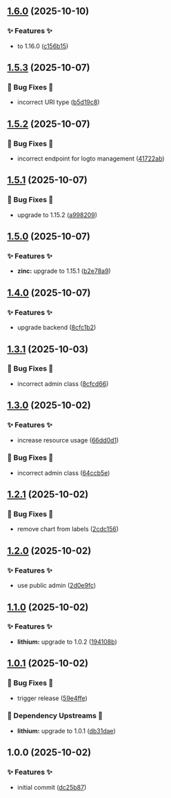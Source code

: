 ## [1.6.0](https://github.com/AtomiCloud/alcohol.carbon/compare/v1.5.3...v1.6.0) (2025-10-10)


### ✨ Features ✨

* to 1.16.0 ([c156b15](https://github.com/AtomiCloud/alcohol.carbon/commit/c156b1524d12e2f53408ab676c2c5cf7fb0ac429))

## [1.5.3](https://github.com/AtomiCloud/alcohol.carbon/compare/v1.5.2...v1.5.3) (2025-10-07)


### 🐛 Bug Fixes 🐛

* incorrect URI type ([b5d19c8](https://github.com/AtomiCloud/alcohol.carbon/commit/b5d19c813a21bd073da562d93db0f4c4196d9bb7))

## [1.5.2](https://github.com/AtomiCloud/alcohol.carbon/compare/v1.5.1...v1.5.2) (2025-10-07)


### 🐛 Bug Fixes 🐛

* incorrect endpoint for logto management ([41722ab](https://github.com/AtomiCloud/alcohol.carbon/commit/41722ab5ce9091348d6d6f8bb3c92074c92f9a8e))

## [1.5.1](https://github.com/AtomiCloud/alcohol.carbon/compare/v1.5.0...v1.5.1) (2025-10-07)


### 🐛 Bug Fixes 🐛

* upgrade to 1.15.2 ([a998209](https://github.com/AtomiCloud/alcohol.carbon/commit/a998209a53f9f55a3f523a6150edf122e6e005d0))

## [1.5.0](https://github.com/AtomiCloud/alcohol.carbon/compare/v1.4.0...v1.5.0) (2025-10-07)


### ✨ Features ✨

* **zinc:** upgrade to 1.15.1 ([b2e78a9](https://github.com/AtomiCloud/alcohol.carbon/commit/b2e78a9077aac4545bab90009d3ec4b57702bd97))

## [1.4.0](https://github.com/AtomiCloud/alcohol.carbon/compare/v1.3.1...v1.4.0) (2025-10-07)


### ✨ Features ✨

* upgrade backend ([8cfc1b2](https://github.com/AtomiCloud/alcohol.carbon/commit/8cfc1b2be7e10875be67200da5f1c2f5c0fa4638))

## [1.3.1](https://github.com/AtomiCloud/alcohol.carbon/compare/v1.3.0...v1.3.1) (2025-10-03)


### 🐛 Bug Fixes 🐛

* incorrect admin class ([8cfcd66](https://github.com/AtomiCloud/alcohol.carbon/commit/8cfcd66970e3e9114df7f553f2d963a516891fb1))

## [1.3.0](https://github.com/AtomiCloud/alcohol.carbon/compare/v1.2.1...v1.3.0) (2025-10-02)


### ✨ Features ✨

* increase resource usage ([66dd0d1](https://github.com/AtomiCloud/alcohol.carbon/commit/66dd0d10557c2e743ba99338db225eeb02613515))


### 🐛 Bug Fixes 🐛

* incorrect admin class ([64ccb5e](https://github.com/AtomiCloud/alcohol.carbon/commit/64ccb5e8f80edbf436f6bd59bcd1d6032fe067b5))

## [1.2.1](https://github.com/AtomiCloud/alcohol.carbon/compare/v1.2.0...v1.2.1) (2025-10-02)


### 🐛 Bug Fixes 🐛

* remove chart from labels ([2cdc156](https://github.com/AtomiCloud/alcohol.carbon/commit/2cdc1560491bb2e3bb30a12f7e70be021cc3e88c))

## [1.2.0](https://github.com/AtomiCloud/alcohol.carbon/compare/v1.1.0...v1.2.0) (2025-10-02)


### ✨ Features ✨

* use public admin ([2d0e9fc](https://github.com/AtomiCloud/alcohol.carbon/commit/2d0e9fc5927323e7ba73a2d26823dfea243c645e))

## [1.1.0](https://github.com/AtomiCloud/alcohol.carbon/compare/v1.0.1...v1.1.0) (2025-10-02)


### ✨ Features ✨

* **lithium:** upgrade to 1.0.2 ([194108b](https://github.com/AtomiCloud/alcohol.carbon/commit/194108bbe667c12d73be3bb058601f7f4e365821))

## [1.0.1](https://github.com/AtomiCloud/alcohol.carbon/compare/v1.0.0...v1.0.1) (2025-10-02)


### 🐛 Bug Fixes 🐛

* trigger release ([59e4ffe](https://github.com/AtomiCloud/alcohol.carbon/commit/59e4ffe586059569e4fa518de566d447a912af56))


### 🔼 Dependency Upstreams 🔼

* **lithium:** upgrade to 1.0.1 ([db31dae](https://github.com/AtomiCloud/alcohol.carbon/commit/db31dae8115fcf948ba8afe65f0b4ddbdccd8511))

## 1.0.0 (2025-10-02)


### ✨ Features ✨

* initial commit ([dc25b87](https://github.com/AtomiCloud/alcohol.carbon/commit/dc25b87bd16fab51710f69f64ae41229cde998a0))
